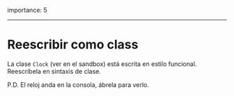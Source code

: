 importance: 5

---

# Reescribir como class

La clase `Clock` (ver en el sandbox) está escrita en estilo funcional. Reescríbela en sintaxis de clase.

P.D. El reloj anda en la consola, ábrela para verlo.
